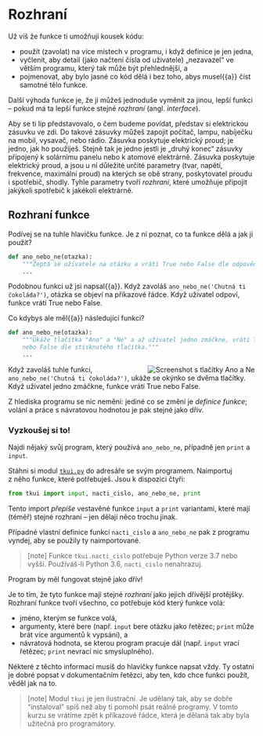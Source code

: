 # Rozhraní

Už víš že funkce ti umožňují kousek kódu:

* použít (zavolat) na více místech v programu, i když definice je jen jedna,
* vyčlenit, aby detail (jako načtení čísla od uživatele) „nezavazel“ ve větším
  programu, který tak může být přehlednější, a
* pojmenovat, aby bylo jasné co kód dělá i bez toho, abys musel{{a}} číst
  samotné tělo funkce.

Další výhoda funkce je, že ji můžeš jednoduše vyměnit za jinou,
lepší funkci – pokud má ta lepší funkce stejné *rozhraní* (angl. *interface*).

Aby se ti líp představovalo, o čem budeme povídat, představ si elektrickou
zásuvku ve zdi.
Do takové zásuvky můžeš zapojit počítač, lampu, nabíječku na mobil, vysavač,
nebo rádio.
Zásuvka poskytuje elektrický proud; je jedno, jak ho použiješ.
Stejně tak je jedno jestli je „druhý konec“ zásuvky připojený k solárnímu
panelu nebo k atomové elektrárně.
Zásuvka poskytuje elektrický proud, a jsou u ní důležité určité parametry
(tvar, napětí, frekvence, maximální proud) na kterých se obě strany,
poskytovatel proudu i spotřebič, shodly.
Tyhle parametry tvoří *rozhraní*, které umožňuje připojit jakýkoli spotřebič
k jakékoli elektrárně.


## Rozhraní funkce

Podívej se na tuhle hlavičku funkce.
Je z ní poznat, co ta funkce dělá a jak ji použít?

```python
def ano_nebo_ne(otazka):
    """Zeptá se uživatele na otázku a vrátí True nebo False dle odpovědi"""
    ...
```

Podobnou funkci už jsi napsal{{a}}.
Když zavoláš `ano_nebo_ne('Chutná ti čokoláda?')`, otázka se objeví
na příkazové řádce.
Když uživatel odpoví, funkce vrátí True nebo False.

Co kdybys ale měl{{a}} následující funkci?

```python
def ano_nebo_ne(otazka):
    """Ukáže tlačítka "Ano" a "Ne" a až uživatel jedno zmáčkne, vrátí True
    nebo False dle stisknutého tlačítka."""
    ...
```

<img src="{{ static('yn.png') }}" alt="Screenshot s tlačítky Ano a Ne" style="display:block;float:right;">

Když zavoláš tuhle funkci, `ano_nebo_ne('Chutná ti čokoláda?')`, ukáže se
okýnko se dvěma tlačítky.
Když uživatel jedno zmáčkne, funkce vrátí True nebo False.

Z hlediska programu se nic nemění: jediné co se změní je *definice funkce*;
volání a práce s návratovou hodnotou je pak stejné jako dřív.


### Vyzkoušej si to!

Najdi nějaký svůj program, který používá `ano_nebo_ne`, případně jen `print`
a `input`.

Stáhni si modul <a href="{{ static('tkui.py') }}"><code>tkui.py</code></a>
do adresáře se svým programem.
Naimportuj z něho funkce, které potřebuješ.
Jsou k dispozici čtyři:

```python
from tkui import input, nacti_cislo, ano_nebo_ne, print
```

Tento import *přepíše* vestavěné funkce `input` a `print` variantami,
které mají (téměř) stejné rozhraní – jen dělají něco trochu jinak.

Případné vlastní definice funkcí `nacti_cislo` a `ano_nebo_ne` pak z programu
vyndej, aby se použily ty naimportované.

> [note]
> Funkce `tkui.nacti_cislo` potřebuje Python verze 3.7 nebo vyšší.
> Používáš-li Python 3.6, `nacti_cislo` nenahrazuj.

Program by měl fungovat stejně jako dřív!

Je to tím, že tyto funkce mají stejné *rozhraní* jako jejich dřívější protějšky.
Rozhraní funkce tvoří všechno, co potřebuje kód který funkce volá:

* jméno, kterým se funkce volá,
* argumenty, které bere (např. `input` bere otázku jako řetězec; `print`
  může brát více argumentů k vypsání), a
* návratová hodnota, se kterou program pracuje dál (např. `input` vrací
  řetězec; `print` nevrací nic smysluplného).

Nékteré z těchto informací musíš do hlavičky funkce napsat vždy.
Ty ostatní je dobré popsat v dokumentačním řetězci, aby ten, kdo chce funkci
použít, věděl jak na to.


> [note]
> Modul `tkui` je jen ilustrační. Je udělaný tak, aby se dobře “instaloval”
> spíš než aby ti pomohl psát reálné programy.
> V tomto kurzu se vrátíme zpět k příkazové řádce, která je dělaná tak
> aby byla užitečná pro programátory.
